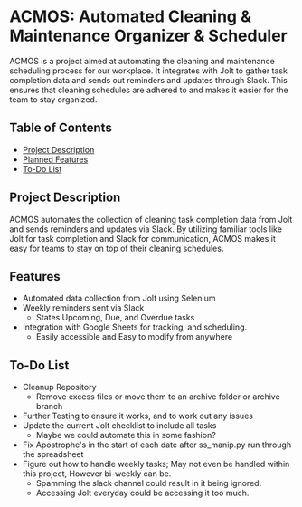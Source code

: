 # ACMOS: Automated Cleaning & Maintenance Organizer & Scheduler

ACMOS is a project aimed at automating the cleaning and maintenance scheduling process for our workplace. It integrates with Jolt to gather task completion data and sends out reminders and updates through Slack. This ensures that cleaning schedules are adhered to and makes it easier for the team to stay organized.

## Table of Contents
- [Project Description](#project-description)
- [Planned Features](#features)
- [To-Do List](#to-do-list)

## Project Description

ACMOS automates the collection of cleaning task completion data from Jolt and sends reminders and updates via Slack. By utilizing familiar tools like Jolt for task completion and Slack for communication, ACMOS makes it easy for teams to stay on top of their cleaning schedules.

## Features

- Automated data collection from Jolt using Selenium
- Weekly reminders sent via Slack
    - States Upcoming, Due, and Overdue tasks
- Integration with Google Sheets for tracking, and scheduling.
    - Easily accessible and Easy to modify from anywhere

## To-Do List

- Cleanup Repository
    - Remove excess files or move them to an archive folder or archive branch
- Further Testing to ensure it works, and to work out any issues
- Update the current Jolt checklist to include all tasks
   - Maybe we could automate this in some fashion?
- Fix Apostrophe's in the start of each date after ss_manip.py run through the spreadsheet
- Figure out how to handle weekly tasks; May not even be handled within this project, However bi-weekly can be.
  - Spamming the slack channel could result in it being ignored.
  - Accessing Jolt everyday could be accessing it too much.
